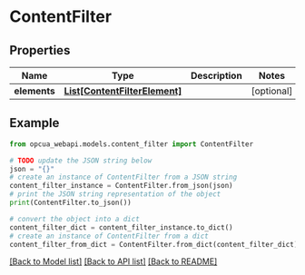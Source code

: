 # ContentFilter


## Properties

Name | Type | Description | Notes
------------ | ------------- | ------------- | -------------
**elements** | [**List[ContentFilterElement]**](ContentFilterElement.md) |  | [optional] 

## Example

```python
from opcua_webapi.models.content_filter import ContentFilter

# TODO update the JSON string below
json = "{}"
# create an instance of ContentFilter from a JSON string
content_filter_instance = ContentFilter.from_json(json)
# print the JSON string representation of the object
print(ContentFilter.to_json())

# convert the object into a dict
content_filter_dict = content_filter_instance.to_dict()
# create an instance of ContentFilter from a dict
content_filter_from_dict = ContentFilter.from_dict(content_filter_dict)
```
[[Back to Model list]](../README.md#documentation-for-models) [[Back to API list]](../README.md#documentation-for-api-endpoints) [[Back to README]](../README.md)


